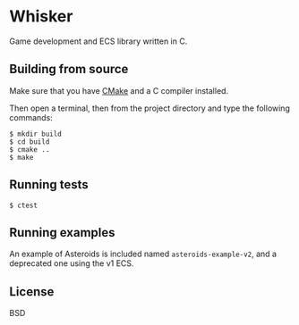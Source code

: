 # Whisker

Game development and ECS library written in C.

## Building from source

Make sure that you have [CMake](http://www.cmake.org/) and a C compiler installed.

Then open a terminal, then from the project directory and type the following commands:

    $ mkdir build
    $ cd build
    $ cmake ..
    $ make

## Running tests
	$ ctest
	
## Running examples

An example of Asteroids is included named `asteroids-example-v2`, and a deprecated one using the v1 ECS.

## License

BSD
